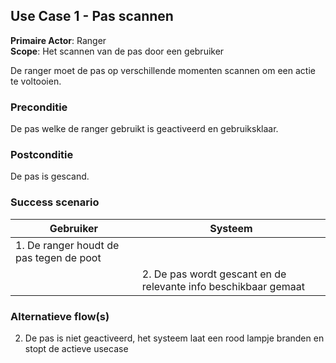 ## Use Case 1 - Pas scannen

**Primaire Actor**: Ranger
<br />
**Scope**: Het scannen van de pas door een gebruiker

De ranger moet de pas op verschillende momenten scannen om een actie te voltooien.

### Preconditie

De pas welke de ranger gebruikt is geactiveerd en gebruiksklaar.

### Postconditie

De pas is gescand.

### Success scenario

|Gebruiker   |Systeem|
|---|---|
|1. De ranger houdt de pas tegen de poot|   |
||2. De pas wordt gescant en de relevante info beschikbaar gemaat|

### Alternatieve flow(s)

2. De pas is niet geactiveerd, het systeem laat een rood lampje branden en stopt de actieve usecase
